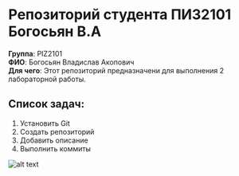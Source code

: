
# Репозиторий студента ПИЗ2101 Богосьян В.А 

**Группа**: PIZ2101  
**ФИО**: Богосьян Владислав Акопович  
**Для чего**: Этот репозиторий предназначени для выполнения 2 лабораторной работы.  

## Список задач:
1. Установить Git
2. Создать репозиторий
3. Добавить описание
4. Выполнить коммиты

![alt text](https://avatars.mds.yandex.net/i?id=d37c41f1b4a8096b0cfd3e5bd73e8439_l-4286590-images-thumbs&n=13)
